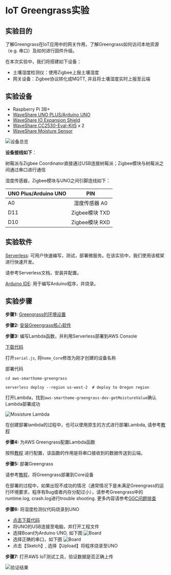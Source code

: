 # IoT Greengrass实验

## 实验目的

了解Greengrass在IoT应用中的网关作用，了解Greengrass如何访问本地资源（e.g. 串口）及如何进行固件升级。

在本次实验中，我们将搭建如下设备：

* 土壤湿度检测仪：使用Zigbee上报土壤湿度
* 网关设备：Zigbee协议转化成MQTT, 并且将土壤湿度实时上报至云端

## 实验设备
* Raspberry Pi 3B+
* [WaveShare UNO PLUS/Arduino UNO](http://www.waveshare.net/wiki/UNO_PLUS)
* [WaveShare IO Expansion Shield](http://www.waveshare.net/shop/IO-Expansion-Shield.htm)
* [WaveShare CC2530-Eval-Kit5](http://www.waveshare.net/shop/CC2530-Eval-Kit5.htm) x 2
* [WaveShare Moisture Sensor](http://www.waveshare.net/shop/Moisture-Sensor.htm)

![设备总览](https://s3.cn-northwest-1.amazonaws.com.cn/aws-quickstart/assets/IoT/lab3/device.jpg)

**设备接线如下**：

树莓派与Zigbee Coordinator直接通过USB连接树莓派；Zigbee模块与树莓派之间通过串口进行通信

湿度传感器，Zigbee模块与UNO之间引脚连线如下：

| UNO Plus/Arduino UNO | PIN           |
| ---------------------|:-------------:|
| A0                   | 湿度传感器 A0   |
| D11                  | Zigbee模块 TXD |
| D10                  | Zigbee模块 RXD |

## 实验软件

[Serverless](https://github.com/serverless/serverless): 可用户快速编写，测试，部署微服务。在该实验中，我们使用该框架进行快速开发。

请参考Serverless文档，安装并配置。

[Arduino IDE](https://www.arduino.cc/en/Main/Software?#): 用于编写Arduino程序，并烧录。


## 实验步骤
**步骤1:** [Greengrass的环境设置](https://docs.aws.amazon.com/zh_cn/greengrass/latest/developerguide/module1.html)

**步骤2:** [安装Greengrass核心软件](https://docs.aws.amazon.com/zh_cn/greengrass/latest/developerguide/module1.html)

**步骤3:** 编写Lambda函数，并利用Serverless部署到AWS Console

[下载代码](https://cdn.joeshi.im/blog/iot-series-greengrass-1/aws-smarthome-greengrass.zip)

打开`serial.js`, 将`home_Core`修改为刚才创建的设备名称

部署代码

```shell
cd aws-smarthome-greengrass

serverless deploy --region us-west-2  # deploy to Oregon region
```

打开Lambda，找到`aws-smarthome-greengrass-dev-getMoistureValue`确认Lambda部署成功

![Mosisture Lambda](https://s3.cn-northwest-1.amazonaws.com.cn/aws-quickstart/assets/IoT/lab3/moisture-lambda.png)

在创建部署lambda的过程中，也可以使用原生的方式进行部署Lambda, 请参考[教程](https://docs.aws.amazon.com/zh_cn/greengrass/latest/developerguide/create-lambda.html)

**步骤4:** 为AWS Greengrass配置Lambda函数

按照[教程](https://docs.aws.amazon.com/zh_cn/greengrass/latest/developerguide/config-lambda.html) 进行配置，该函数的作用是将串口接收到的数据传送到云端。

**步骤5:** 部署Greengrass

请参考[教程](https://docs.aws.amazon.com/zh_cn/greengrass/latest/developerguide/configs-core.html)，将Greengrass部署到Core设备

在部署的过程中，如果出现不成功的情况（通常情况下是未满足Greengrass的运行环境要求，程序有Bug或者内存分配过小），请参考Greengrass中的runtime.log, crash.log进行trouble shooting. 更多内容请参考[GGC问题排查](https://docs.aws.amazon.com/zh_cn/greengrass/latest/developerguide/gg-troubleshooting.html)

**步骤6:** 将湿度检测仪代码烧录到UNO

* [点击下载代码](https://cdn.joeshi.im/blog/iot-series-greengrass-1/aws-smarthome-moisture.zip)
* 将UNO的USB连接至电脑，并打开工程文件
* 选择Board为Arduino UNO, 如下图
![Board](https://s3.cn-northwest-1.amazonaws.com.cn/aws-quickstart/assets/IoT/lab3/arduino_board.png)
* 选择正确的串口，如下图
![Board](https://s3.cn-northwest-1.amazonaws.com.cn/aws-quickstart/assets/IoT/lab3/arduino_port.png)
* 点击【Sketch】, 选择【Upload】将程序烧录至UNO

**步骤7:** 打开AWS IoT测试工具，验证数据是否正确上传

![验证结果](https://s3.cn-northwest-1.amazonaws.com.cn/aws-quickstart/assets/IoT/lab3/moisture_data.png)
